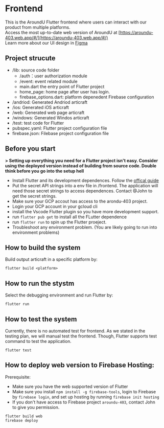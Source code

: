 # Frontend

This is the AroundU Flutter frontend where users can interact with our product from multiple platforms. </br>
Access the most up-to-date web version of AroundU at [https://aroundu-403.web.app/#/](https://aroundu-403.web.app/#/) </br>
Learn more about our UI design in [Figma](https://www.figma.com/file/L12QAFCSRn0pIq9oDNmzXi/AroundU-(Copy)?node-id=0%3A1)

## Project strucute
- /lib: source code folder
    - /auth：user authorization module
    - /event: event related module
    - main.dart the entry point of Flutter project
    - home_page: home page after user has login.
    - firebase_options.dart: platform depenedent Firebase configuration
- /andriod: Generated Andriod articraft
- /ios: Generated iOS articraft
- /web: Generated web page articraft
- /windows: Generated Windos articraft
- /test: test code for Flutter
- pubspec.yaml: Flutter project configuration file
- firebase.json: Filebase project configuration file 

## Before you start
**> Setting up everything you need for a Flutter project isn't easy. Consider using the deployed version instead of building from source code. Double think before you go into the setup hell**

- Install Flutter and its development dependences. Follow the [offical guide](https://docs.flutter.dev/get-started/install?gclid=Cj0KCQjwmuiTBhDoARIsAPiv6L-IlgpgVr44lmg_KoBgytkVF59rI3wHkyRr18sYWGarML2UWXBlGOsaAhdtEALw_wcB&gclsrc=aw.ds)
- Put the secret API strings into a env file in /frontend. The application will need those secret strings to access dependences. Contact @John to get the secret strings.
- Make sure your GCP accout has access to the arondu-403 project.
- Login your GCP account in your gcloud cli
- install the Vscode Flutter plugin so you have more development support.
- run `flutter pub get` to install all the FLutter dependence
- run `flutter run` to spin up the Flutter proeject.
- Troubleshoot any environment problem. (You are likely going to run into environment problems)

## How to build the system
Build output articraft in a specific platform by:
```
flutter build <platform>
```

## How to run the stystm
Select the debugging environment and run Flutter by:
```
flutter run
```

## How to test the system
Currently, there is no automated test for frontend. As we stated in the testing plan, we will manual test the frontend. Though, Flutter supports test command to test the application.
```
flutter test
```

## How to deploy web version to Firebase Hosting:
Prerequisite:
- Make sure you have the web supported version of Flutter 
- Make sure you install `npm install -g firebase-tools`, login to Firebase by `firebase login`, 
and set up hosting by running `firebase init hosting`
- If you don't have access to Firebase project `aroundu-403`, contact John to give you permission.
```
flutter build web
firebase deploy
```
